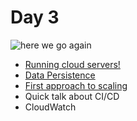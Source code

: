 # Day 3

![here we go again](https://media1.giphy.com/media/Q7dPLqwJN1mK3Dm4h6/giphy.gif)

* [Running cloud servers!](./ec2.md)
* [Data Persistence](./persistence.md)
* [First approach to scaling](./scaling.md)
* Quick talk about CI/CD
* CloudWatch
